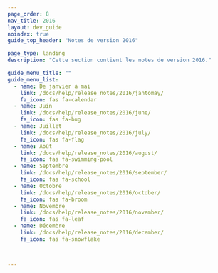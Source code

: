 ```yaml
---
page_order: 8
nav_title: 2016
layout: dev_guide
noindex: true
guide_top_header: "Notes de version 2016"

page_type: landing
description: "Cette section contient les notes de version 2016."

guide_menu_title: ""
guide_menu_list:
  - name: De janvier à mai
    link: /docs/help/release_notes/2016/jantomay/
    fa_icon: fas fa-calendar
  - name: Juin
    link: /docs/help/release_notes/2016/june/
    fa_icon: fas fa-bug
  - name: Juillet
    link: /docs/help/release_notes/2016/july/
    fa_icon: fas fa-flag
  - name: Août
    link: /docs/help/release_notes/2016/august/
    fa_icon: fas fa-swimming-pool
  - name: Septembre
    link: /docs/help/release_notes/2016/september/
    fa_icon: fas fa-school
  - name: Octobre
    link: /docs/help/release_notes/2016/october/
    fa_icon: fas fa-broom
  - name: Novembre
    link: /docs/help/release_notes/2016/november/
    fa_icon: fas fa-leaf
  - name: Décembre
    link: /docs/help/release_notes/2016/december/
    fa_icon: fas fa-snowflake



---
```

